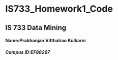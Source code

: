 # IS733_Homework1_Code
## IS 733 Data Mining
#### Name:Prabhanjan Vitthalrao Kulkarni
##### Campus ID:EF88297


